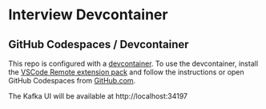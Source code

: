 # Interview Devcontainer

## GitHub Codespaces / Devcontainer

This repo is configured with a [devcontainer][]. To use the devcontainer, install
the [VSCode Remote extension pack][vscode-remote] and follow the instructions or
open GitHub Codespaces from [GitHub.com][github].

The Kafka UI will be available at http://localhost:34197

[devcontainer]: https://containers.dev
[github]: https://github.com
[vscode-remote]: https://marketplace.visualstudio.com/items?itemName=ms-vscode-remote.vscode-remote-extensionpack
